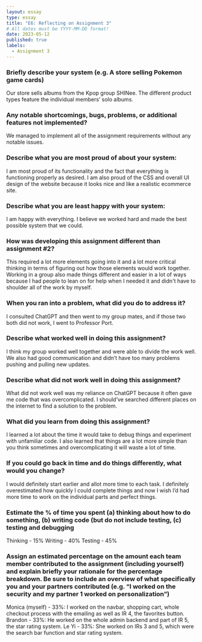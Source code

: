 ```yaml
---
layout: essay
type: essay
title: "E6: Reflecting on Assignment 3"
# All dates must be YYYY-MM-DD format!
date: 2023-05-12
published: true
labels:
  - Assignment 3
---
```

### Briefly describe your system (e.g. A store selling Pokemon game cards)
Our store sells albums from the Kpop group SHINee. The different product types feature the individual members’ solo albums.

### Any notable shortcomings, bugs, problems, or additional features not implemented?
We managed to implement all of the assignment requirements without any notable issues.

### Describe what you are most proud of about your system:
I am most proud of its functionality and the fact that everything is functioning properly as desired. I am also proud of the CSS and overall UI design of the website because it looks nice and like a realistic ecommerce site.

### Describe what you are least happy with your system:
I am happy with everything. I believe we worked hard and made the best possible system that we could.

### How was developing this assignment different than assignment #2?
This required a lot more elements going into it and a lot more critical thinking in terms of figuring out how those elements would work together. Working in a group also made things different and easier in a lot of ways because I had people to lean on for help when I needed it and didn't have to shoulder all of the work by myself.

### When you ran into a problem, what did you do to address it?
I consulted ChatGPT and then went to my group mates, and if those two both did not work, I went to Professor Port.

### Describe what worked well in doing this assignment?
I think my group worked well together and were able to divide the work well. We also had good communication and didn’t have too many problems pushing and pulling new updates.

### Describe what did not work well in doing this assignment?
What did not work well was my reliance on ChatGPT because it often gave me code that was overcomplicated. I should’ve searched different places on the internet to find a solution to the problem.

### What did you learn from doing this assignment?
I learned a lot about the time it would take to debug things and experiment with unfamiliar code. I also learned that things are a lot more simple than you think sometimes and overcomplicating it will waste a lot of time.

### If you could go back in time and do things differently, what would you change?
I would definitely start earlier and allot more time to each task. I definitely overestimated how quickly I could complete things and now I wish I’d had more time to work on the individual parts and perfect things.

### Estimate the % of time you spent (a) thinking about how to do something, (b) writing code (but do not include testing, (c) testing and debugging
Thinking - 15%
Writing - 40%
Testing - 45%

### Assign an estimated percentage on the amount each team member contributed to the assignment (including yourself) and explain briefly your rationale for the percentage breakdown. Be sure to include an overview of what specifically you and your partners contributed (e.g. “I worked on the security and my partner 1 worked on personalization”)
Monica (myself) - 33%: I worked on the navbar, shopping cart, whole checkout process with the emailing as well as IR 4, the favorites button.
Brandon - 33%: He worked on the whole admin backend and part of IR 5, the star rating system.
Le Yi - 33%: She worked on IRs 3 and 5, which were the search bar function and star rating system.
